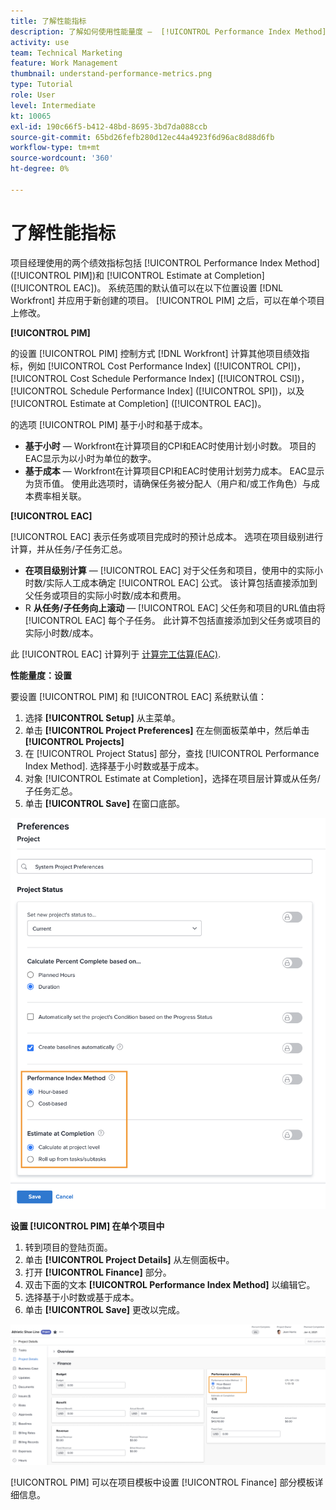 ```yaml
---
title: 了解性能指标
description: 了解如何使用性能量度 —  [!UICONTROL Performance Index Method] ([!UICONTROL PIM])和 [!UICONTROL Estimate at Completion] ([!UICONTROL EAC])。
activity: use
team: Technical Marketing
feature: Work Management
thumbnail: understand-performance-metrics.png
type: Tutorial
role: User
level: Intermediate
kt: 10065
exl-id: 190c66f5-b412-48bd-8695-3bd7da088ccb
source-git-commit: 65bd26fefb280d12ec44a4923f6d96ac8d88d6fb
workflow-type: tm+mt
source-wordcount: '360'
ht-degree: 0%

---
```


# 了解性能指标

项目经理使用的两个绩效指标包括 [!UICONTROL Performance Index Method] ([!UICONTROL PIM])和 [!UICONTROL Estimate at Completion] ([!UICONTROL EAC])。 系统范围的默认值可以在以下位置设置 [!DNL Workfront] 并应用于新创建的项目。 [!UICONTROL PIM] 之后，可以在单个项目上修改。

**[!UICONTROL PIM]**

的设置 [!UICONTROL PIM] 控制方式 [!DNL Workfront] 计算其他项目绩效指标，例如 [!UICONTROL Cost Performance Index] ([!UICONTROL CPI])， [!UICONTROL Cost Schedule Performance Index] ([!UICONTROL CSI])， [!UICONTROL Schedule Performance Index] ([!UICONTROL SPI])，以及 [!UICONTROL Estimate at Completion] ([!UICONTROL EAC])。

的选项 [!UICONTROL PIM] 基于小时和基于成本。

* **基于小时** — Workfront在计算项目的CPI和EAC时使用计划小时数。 项目的EAC显示为以小时为单位的数字。
* **基于成本** — Workfront在计算项目CPI和EAC时使用计划劳力成本。 EAC显示为货币值。 使用此选项时，请确保任务被分配人（用户和/或工作角色）与成本费率相关联。

**[!UICONTROL EAC]**

[!UICONTROL EAC] 表示任务或项目完成时的预计总成本。 选项在项目级别进行计算，并从任务/子任务汇总。

* **在项目级别计算** — [!UICONTROL EAC] 对于父任务和项目，使用中的实际小时数/实际人工成本确定 [!UICONTROL EAC] 公式。 该计算包括直接添加到父任务或项目的实际小时数/成本和费用。
* R **从任务/子任务向上滚动** — [!UICONTROL EAC] 父任务和项目的URL值由将 [!UICONTROL EAC] 每个子任务。 此计算不包括直接添加到父任务或项目的实际小时数/成本。

此 [!UICONTROL EAC] 计算列于 [计算完工估算(EAC)](https://experienceleague.adobe.com/docs/workfront/using/manage-work/projects/project-finances/calculate-eac.html?lang=en).

**性能量度：设置**

要设置 [!UICONTROL PIM] 和 [!UICONTROL EAC] 系统默认值：

1. 选择 **[!UICONTROL Setup]** 从主菜单。
1. 单击 **[!UICONTROL Project Preferences]** 在左侧面板菜单中，然后单击 **[!UICONTROL Projects]**
1. 在 [!UICONTROL Project Status] 部分，查找 [!UICONTROL Performance Index Method]. 选择基于小时数或基于成本。
1. 对象 [!UICONTROL Estimate at Completion]，选择在项目层计算或从任务/子任务汇总。
1. 单击 **[!UICONTROL Save]** 在窗口底部。

![的图像 [!UICONTROL Project Preferences] screen](assets/setting-up-finances-1.png)

**设置 [!UICONTROL PIM] 在单个项目中**

1. 转到项目的登陆页面。
1. 单击 **[!UICONTROL Project Details]** 从左侧面板中。
1. 打开 **[!UICONTROL Finance]** 部分。
1. 双击下面的文本 **[!UICONTROL Performance Index Method]** 以编辑它。
1. 选择基于小时数或基于成本。
1. 单击 **[!UICONTROL Save]** 更改以完成。

![的图像 [!UICONTROL Project Details] screen](assets/setting-up-finances-2.png)

[!UICONTROL PIM] 可以在项目模板中设置 [!UICONTROL Finance] 部分模板详细信息。
